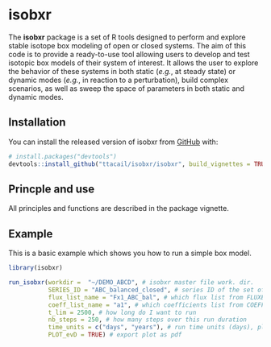 # isobxr

<!-- badges: start -->
<!-- badges: end -->

The **isobxr** package is a set of R tools designed to perform and explore stable isotope box
modeling of open or closed systems.
The aim of this code is to provide a ready-to-use tool allowing users to 
develop and test isotopic box models of their system of interest. 
It allows the user to explore the behavior of these systems
in both static (*e.g.*, at steady state) or dynamic modes (*e.g.*, in reaction to a perturbation), build complex scenarios, 
as well as sweep the space of parameters in both static and dynamic modes.

## Installation

You can install the released version of isobxr from [GitHub](https://github.com/) with:

``` r
# install.packages("devtools")
devtools::install_github("ttacail/isobxr/isobxr", build_vignettes = TRUE)
```

## Princple and use

All principles and functions are described in the package vignette.

## Example

This is a basic example which shows you how to run a simple box model. 

``` r
library(isobxr)

run_isobxr(workdir =  "~/DEMO_ABCD", # isobxr master file work. dir.
           SERIES_ID = "ABC_balanced_closed", # series ID of the set of runs
           flux_list_name = "Fx1_ABC_bal", # which flux list from FLUXES sheet
           coeff_list_name = "a1", # which coefficients list from COEFFS sheet 
           t_lim = 2500, # how long do I want to run
           nb_steps = 250, # how many steps over this run duration
           time_units = c("days", "years"), # run time units (days), plot time units (years)
           PLOT_evD = TRUE) # export plot as pdf 
```

